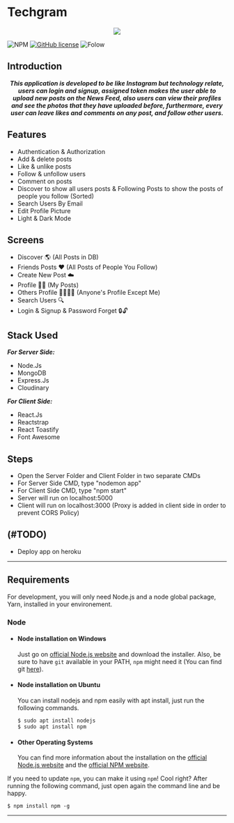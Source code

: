 # Techgram

<p align="center">
  <img src="https://res.cloudinary.com/djvh0aebv/image/upload/v1591356882/Capture_zb6zxr.png">
</p>


![NPM](https://img.shields.io/npm/v/npm)
[![GitHub license](https://img.shields.io/github/license/OmarReda/Techgram)](https://github.com/OmarReda/Techgram/blob/master/LICENSE)
![Folow](https://img.shields.io/github/followers/OmarReda?label=Follow&style=social)


## Introduction
<p align="center">
   <strong><i>This application is developed to be like Instagram but technology relate, users can login and signup, assigned token makes the user able to upload new posts on the News Feed, also users can view their profiles and see the photos that they have uploaded before, furthermore, every user can leave likes and comments on any post, and follow other users.</i></strong>
  </p>
 
 
## Features

 - Authentication & Authorization
 - Add & delete posts
 - Like & unlike posts
 - Follow & unfollow users
 - Comment on posts
 - Discover to show all users posts & Following Posts to show the posts of people you follow (Sorted)
 - Search Users By Email
 - Edit Profile Picture
 - Light & Dark Mode


## Screens

  - Discover 🌎 (All Posts in DB)
  - Friends Posts ❤️ (All Posts of People You Follow)
  - Create New Post ☁️
  - Profile 👨‍💻 (My Posts)
  - Others Profile 👨‍👩‍👧‍👦 (Anyone's Profile Except Me)
  - Search Users 🔍 
  - Login & Signup & Password Forget  🔒🔓


## Stack Used

**_For Server Side:_**
   - Node.Js
   - MongoDB
   - Express.Js
   - Cloudinary
  
**_For Client Side:_**
   - React.Js
   - Reactstrap
   - React Toastify
   - Font Awesome
  

## Steps

- Open the Server Folder and Client Folder in two separate CMDs
- For Server Side CMD, type "nodemon app"
- For Client Side CMD, type "npm start"
- Server will run on localhost:5000
- Client will run on localhost:3000 
(Proxy is added in client side in order to prevent CORS Policy)


## (#TODO)

- Deploy app on heroku


---
## Requirements

For development, you will only need Node.js and a node global package, Yarn, installed in your environement.

### Node
- #### Node installation on Windows

  Just go on [official Node.js website](https://nodejs.org/) and download the installer.
Also, be sure to have `git` available in your PATH, `npm` might need it (You can find git [here](https://git-scm.com/)).

- #### Node installation on Ubuntu

  You can install nodejs and npm easily with apt install, just run the following commands.

      $ sudo apt install nodejs
      $ sudo apt install npm

- #### Other Operating Systems
  You can find more information about the installation on the [official Node.js website](https://nodejs.org/) and the [official NPM website](https://npmjs.org/).

If you need to update `npm`, you can make it using `npm`! Cool right? After running the following command, just open again the command line and be happy.

    $ npm install npm -g

---

